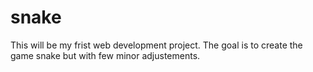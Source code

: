 # snake
This will be my frist web development project. The goal is to create the game snake but with few minor adjustements.
